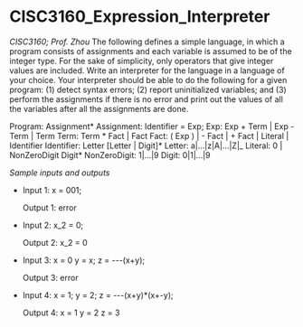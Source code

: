 # CISC3160_Expression_Interpreter

*CISC3160; Prof. Zhou*
The following defines a simple language, in which a program consists of assignments and each variable is assumed to be of the integer type. For the sake of simplicity, only operators that give integer values are included. Write an interpreter for the language in a language of your choice. Your interpreter should be able to do the following for a given program: (1) detect syntax errors; (2) report uninitialized variables; and (3) perform the assignments if there is no error and print out the values of all the variables after all the assignments are done.

Program:
	Assignment*
Assignment:
	Identifier = Exp;
Exp: 
	Exp + Term | Exp - Term | Term
Term:
	Term * Fact  | Fact
Fact:
	( Exp ) | - Fact | + Fact | Literal | Identifier
Identifier:
     	Letter [Letter | Digit]*
Letter:
	a|...|z|A|...|Z|_
Literal:
	0 | NonZeroDigit Digit*
NonZeroDigit:
	1|...|9
Digit:
	0|1|...|9

*Sample inputs and outputs*

- Input 1:
  x = 001;

  Output 1:
  error

- Input 2:
  x_2 = 0;

  Output 2:
  x_2 = 0

- Input 3:
  x = 0
  y = x;
  z = ---(x+y);

  Output 3:
  error

- Input 4:
  x = 1;
  y = 2;
  z = ---(x+y)*(x+-y);

  Output 4:
  x = 1
  y = 2
  z = 3

